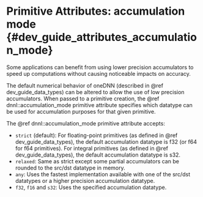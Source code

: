 Primitive Attributes: accumulation mode {#dev_guide_attributes_accumulation_mode}
===================================================================

Some applications can benefit from using lower precision accumulators
to speed up computations without causing noticeable impacts on
accuracy.

The default numerical behavior of oneDNN (described in @ref
dev_guide_data_types) can be altered to allow the use of low precision
accumulators. When passed to a primitive creation, the @ref
dnnl::accumulation_mode primitive attribute specifies which datatype
can be used for accumulation purposes for that given primitive.

The @ref dnnl::accumulation_mode primitive attribute accepts:
- `strict` (default): For floating-point primitives (as defined in
@ref dev_guide_data_types), the default accumulation datatype is f32
(or f64 for f64 primitives).  For integral primitives (as defined in
@ref dev_guide_data_types), the default accumulation datatype is s32.
- `relaxed`: Same as strict except some partial accumulators can be
  rounded to the src/dst datatype in memory.
- `any`: Uses the fastest implementation available with one of the
  src/dst datatypes or a higher precision accumulation datatype.
- `f32`, `f16` and `s32`: Uses the specified accumulation datatype.

